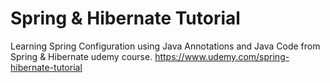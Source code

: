 # Spring & Hibernate Tutorial

Learning Spring Configuration using Java Annotations and Java Code from Spring & Hibernate udemy course.
https://www.udemy.com/spring-hibernate-tutorial

